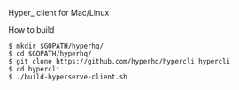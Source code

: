 Hyper_ client for Mac/Linux

How to build
```
$ mkdir $GOPATH/hyperhq/
$ cd $GOPATH/hyperhq/
$ git clone https://github.com/hyperhq/hypercli hypercli
$ cd hypercli
$ ./build-hyperserve-client.sh
```
